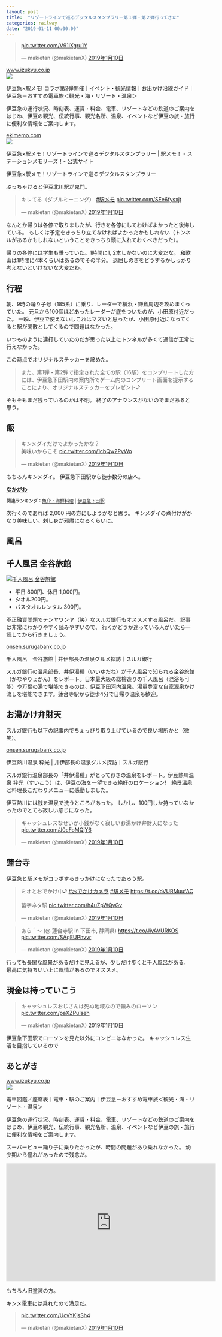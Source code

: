 ```yaml
---
layout: post
title:  "リゾートラインで巡るデジタルスタンプラリー第１弾・第２弾行ってきた"
categories: railway
date: "2019-01-11 00:00:00"
---
```


<blockquote class="twitter-tweet  tw-align-center" data-lang="ja"><p lang="und" dir="ltr"><a href="https://t.co/V91iXgru1Y">pic.twitter.com/V91iXgru1Y</a></p>&mdash; makietan (@makietanX) <a href="https://twitter.com/makietanX/status/1083195274472779776?ref_src=twsrc%5Etfw">2019年1月10日</a></blockquote>
<script async src="https://platform.twitter.com/widgets.js" charset="utf-8"></script>

<div class="card">
  <a href="https://www.izukyu.co.jp/guide/event_detail.php?CN=253781"></a>
  <div class="card__header">
    <a href="https://www.izukyu.co.jp/guide/event_detail.php?CN=253781">www.izukyu.co.jp</a>
  </div>
  <div class="card__image">
    <img src="https://www.izukyu.co.jp/assets/common/images/ogp.jpg">
  </div>
  <div class="card__title">
    <p>伊豆急×駅メモ! コラボ第2弾開催｜イベント・観光情報｜お出かけ沿線ガイド｜伊豆急－おすすめ電車旅＜観光・海・リゾート・温泉＞</p>
  </div>
  <div class="card__description">
    <p>伊豆急の運行状況、時刻表、運賃・料金、電車、リゾートなどの鉄道のご案内をはじめ、伊豆の観光、伝統行事、観光名所、温泉、イベントなど伊豆の旅・旅行に便利な情報をご案内します。</p>
  </div>
</div>

<div class="card">
  <a href="https://ekimemo.com/festa/izukyu_1"></a>
  <div class="card__header">
    <a href="https://ekimemo.com/festa/izukyu_1">ekimemo.com</a>
  </div>
  <div class="card__image">
    <img src="https://static.ekimemo.com/v=678261fb/ogp-thumbnail.png">
  </div>
  <div class="card__title">
    <p>伊豆急×駅メモ！リゾートラインで巡るデジタルスタンプラリー | 駅メモ！ - ステーションメモリーズ！- 公式サイト</p>
  </div>
  <div class="card__description">
    <p>伊豆急×駅メモ！リゾートラインで巡るデジタルスタンプラリー</p>
  </div>
</div>


ぶっちゃけると伊豆北川駅が鬼門。

<blockquote class="twitter-tweet  tw-align-center" data-lang="ja"><p lang="ja" dir="ltr">キレてる（ダブルミーニング） <a href="https://twitter.com/hashtag/%E9%A7%85%E3%83%A1%E3%83%A2?src=hash&amp;ref_src=twsrc%5Etfw">#駅メモ</a> <a href="https://t.co/SEe6fysxjt">pic.twitter.com/SEe6fysxjt</a></p>&mdash; makietan (@makietanX) <a href="https://twitter.com/makietanX/status/1083187803997929472?ref_src=twsrc%5Etfw">2019年1月10日</a></blockquote>
<script async src="https://platform.twitter.com/widgets.js" charset="utf-8"></script>

なんとか帰りは各停で取りましたが、行きを各停にしておけばよかったと後悔している。
もしくは予定をきっちり立てなければよかったかもしれない（トンネルがあるかもしれないということをきっちり頭に入れておくべきだった）。

帰りの各停には学生も乗っていた。1時間に1, 2本しかないのに大変だな。
和歌山は1時間に4本くらいはあるのでその半分。
退屈しのぎをどうするかしっかり考えないといけないな大変だわ。

## 行程

朝、9時の踊り子号（185系）に乗り、レーダーで横浜・鎌倉周辺を攻めまくっていた。
元旦から100個ほどあったレーダーが底をついたのが、小田原付近だった。
一瞬、伊豆で使えないしこれはマズいと思ったが、小田原付近になってくると駅が閑散としてくるので問題はなかった。

いつものように連打していたのだが思った以上にトンネルが多くて通信が正常に行えなかった。

この時点でオリジナルステッカーを諦めた。

> また、第1弾・第2弾で指定された全ての駅（16駅）をコンプリートした方には、伊豆急下田駅内の案内所でゲーム内のコンプリート画面を提示することにより、オリジナルステッカーをプレゼント♪

そもそもまだ残っているのかは不明。
終了のアナウンスがないのでまだあると思う。

## 飯

<blockquote class="twitter-tweet  tw-align-center" data-lang="ja"><p lang="ja" dir="ltr">キンメダイだけでよかったかな？<br>美味いからこそ <a href="https://t.co/1cbQw2PyWo">pic.twitter.com/1cbQw2PyWo</a></p>&mdash; makietan (@makietanX) <a href="https://twitter.com/makietanX/status/1083209776861831170?ref_src=twsrc%5Etfw">2019年1月10日</a></blockquote>
<script async src="https://platform.twitter.com/widgets.js" charset="utf-8"></script>

もちろんキンメダイ。
伊豆急下田駅から徒歩数分の店へ。

<div class="tabelog">
<div><strong><a target="_blank" href="https://tabelog.com/shizuoka/A2205/A220503/22000421/">なかがわ</a></strong>
<script src="https://tabelog.com/badge/google_badge?escape=false&rcd=22000421" type="text/javascript" charset="utf-8"></script>
</div>
<p style="color:#444444; font-size:12px;">
<strong>関連ランキング：</strong><a href="https://tabelog.com/rstLst/RC011211/">魚介・海鮮料理</a> | <a href="https://tabelog.com/shizuoka/A2205/A220503/R688/rstLst/">伊豆急下田駅</a></p>
</div>

次行くのであれば 2,000 円の方にしようかなと思う。
キンメダイの煮付けがかなり美味しい。刺し身が邪魔になるくらいに。

## 風呂

## 千人風呂 金谷旅館

<div class="trim">
  <div class="trim__item">
    <a href="{{ site.url }}/assets/images/2019-01-11-report/IMG_20190110_142624.jpg">
      <img class="one" src="{{ site.url }}/assets/thumbnail/2019-01-11-report/IMG_20190110_142624.jpg" alt="千人風呂 金谷旅館">
    </a>
  </div>
</div>

- 平日 800円、休日 1,000円。
- タオル200円。
- バスタオルレンタル 300円。

不正融資問題でテンヤワンヤ（笑）なスルガ銀行もオススメする風呂だ。
記事は非常にわかりやすく読みやすいので、
行くかどうか迷っている人がいたら一読してから行きましょう。

<div class="card">
  <a href="http://onsen.surugabank.co.jp/minamiizu/9662.html"></a>
  <div class="card__header">
    <a href="http://onsen.surugabank.co.jp/minamiizu/9662.html">onsen.surugabank.co.jp</a>
  </div>
  <div class="card__image">
    <img src="">
  </div>
  <div class="card__title">
    <p>千人風呂　金谷旅館 | 井伊部長の温泉グルメ探訪｜スルガ銀行</p>
  </div>
  <div class="card__description">
    <p>スルガ銀行の温泉部長、井伊湯種（いいゆだね）が千人風呂で知られる金谷旅館（かなやりょかん）をレポート。日本最大級の総檜造りの千人風呂（混浴も可能）や万葉の湯で堪能できるのは、伊豆下田河内温泉。湯量豊富な自家源泉かけ流しを堪能できます。蓮台寺駅から徒歩4分で日帰り温泉も歓迎。</p>
  </div>
</div>

## お湯かけ弁財天

スルガ銀行も以下の記事内でちょっぴり取り上げているので良い場所かと（微笑）。

<div class="card">
  <a href="http://onsen.surugabank.co.jp/higashiizu/3882.html#attachment_3895"></a>
  <div class="card__header">
    <a href="http://onsen.surugabank.co.jp/higashiizu/3882.html#attachment_3895">onsen.surugabank.co.jp</a>
  </div>
  <div class="card__image">
    <img src="">
  </div>
  <div class="card__title">
    <p>伊豆熱川温泉 粋光 | 井伊部長の温泉グルメ探訪｜スルガ銀行</p>
  </div>
  <div class="card__description">
    <p>スルガ銀行温泉部長の「井伊湯種」がとっておきの温泉をレポート。伊豆熱川温泉 粋光（すいこう）は、伊豆の海を一望できる絶好のロケーション!　絶景温泉と料理長こだわりメニューに感動しました。</p>
  </div>
</div>

伊豆熱川には銭を温泉で洗うところがあった。
しかし、100円しか持っていなかったのでとても寂しい感じになった。

<blockquote class="twitter-tweet  tw-align-center" data-lang="ja"><p lang="ja" dir="ltr">キャッシュレスなせいか小銭がなく寂しいお湯かけ弁財天になった <a href="https://t.co/J0cFoMQjY6">pic.twitter.com/J0cFoMQjY6</a></p>&mdash; makietan (@makietanX) <a href="https://twitter.com/makietanX/status/1083251765162663936?ref_src=twsrc%5Etfw">2019年1月10日</a></blockquote>
<script async src="https://platform.twitter.com/widgets.js" charset="utf-8"></script>

## 蓮台寺

伊豆急と駅メモがコラボするきっかけになったであろう駅。

<blockquote class="twitter-tweet  tw-align-center" data-lang="ja"><p lang="ja" dir="ltr">ミオとおでかけ中♪ <a href="https://twitter.com/hashtag/%E3%81%8A%E3%81%A7%E3%81%8B%E3%81%91%E3%82%AB%E3%83%A1%E3%83%A9?src=hash&amp;ref_src=twsrc%5Etfw">#おでかけカメラ</a> <a href="https://twitter.com/hashtag/%E9%A7%85%E3%83%A1%E3%83%A2?src=hash&amp;ref_src=twsrc%5Etfw">#駅メモ</a> <a href="https://t.co/oVURMuufAC">https://t.co/oVURMuufAC</a><br><br>苗字ネタ駅 <a href="https://t.co/h4uZpWQyGv">pic.twitter.com/h4uZpWQyGv</a></p>&mdash; makietan (@makietanX) <a href="https://twitter.com/makietanX/status/1083218617347391489?ref_src=twsrc%5Etfw">2019年1月10日</a></blockquote>
<script async src="https://platform.twitter.com/widgets.js" charset="utf-8"></script>

<blockquote class="twitter-tweet  tw-align-center" data-lang="ja"><p lang="ja" dir="ltr">あら＾～ (@ 蓮台寺駅 in 下田市, 静岡県) <a href="https://t.co/JiyAVURKOS">https://t.co/JiyAVURKOS</a> <a href="https://t.co/SAqEUPhvvr">pic.twitter.com/SAqEUPhvvr</a></p>&mdash; makietan (@makietanX) <a href="https://twitter.com/makietanX/status/1083236058249265152?ref_src=twsrc%5Etfw">2019年1月10日</a></blockquote>
<script async src="https://platform.twitter.com/widgets.js" charset="utf-8"></script>

行っても長閑な風景があるだけに見えるが、少しだけ歩くと千人風呂がある。
最高に気持ちいい上に風情があるのでオススメ。

## 現金は持っていこう

<blockquote class="twitter-tweet  tw-align-center" data-lang="ja"><p lang="ja" dir="ltr">キャッシュレスおじさんは死ぬ地域なので頼みのローソン <a href="https://t.co/paXZPuIseh">pic.twitter.com/paXZPuIseh</a></p>&mdash; makietan (@makietanX) <a href="https://twitter.com/makietanX/status/1083195688354082816?ref_src=twsrc%5Etfw">2019年1月10日</a></blockquote>
<script async src="https://platform.twitter.com/widgets.js" charset="utf-8"></script>

伊豆急下田駅でローソンを見た以外にコンビニはなかった。
キャッシュレス生活を目指しているので

## あとがき

<div class="card">
 <a href="https://www.izukyu.co.jp/train/train.php"></a>
 <div class="card__header">
   <a href="https://www.izukyu.co.jp/train/train.php">www.izukyu.co.jp</a>
 </div>
 <div class="card__image">
   <img src="https://www.izukyu.co.jp/assets/common/images/ogp.jpg">
 </div>
 <div class="card__title">
   <p>電車図鑑／座席表｜電車・駅のご案内｜伊豆急－おすすめ電車旅＜観光・海・リゾート・温泉＞</p>
 </div>
 <div class="card__description">
   <p>伊豆急の運行状況、時刻表、運賃・料金、電車、リゾートなどの鉄道のご案内をはじめ、伊豆の観光、伝統行事、観光名所、温泉、イベントなど伊豆の旅・旅行に便利な情報をご案内します。</p>
 </div>
</div>

スーパービュー踊り子に乗りたかったが、時間の問題があり乗れなかった。
幼少期から憧れがあったので残念だ。

<div class="google">
<iframe width="560" height="315" src="https://www.youtube.com/embed/LL-1c-NAOMY" frameborder="0" allow="accelerometer; autoplay; encrypted-media; gyroscope; picture-in-picture" allowfullscreen></iframe>
</div>

もちろん旧塗装の方。

キンメ電車には乗れたので満足だ。

<blockquote class="twitter-tweet  tw-align-center" data-conversation="none" data-lang="ja"><p lang="und" dir="ltr"><a href="https://t.co/UcvYKjsSh4">pic.twitter.com/UcvYKjsSh4</a></p>&mdash; makietan (@makietanX) <a href="https://twitter.com/makietanX/status/1083240562260496384?ref_src=twsrc%5Etfw">2019年1月10日</a></blockquote>
<script async src="https://platform.twitter.com/widgets.js" charset="utf-8"></script>

